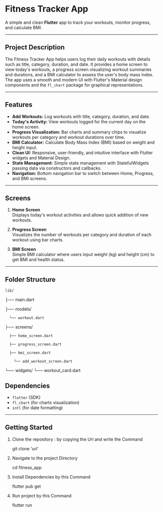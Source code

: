 # Fitness Tracker App

A simple and clean **Flutter** app to track your workouts, monitor progress, and calculate BMI.

---

## Project Description

The Fitness Tracker App helps users log their daily workouts with details such as title, category, duration, and date. It provides a home screen to view today's workouts, a progress screen visualizing workout summaries and durations, and a BMI calculator to assess the user's body mass index. The app uses a smooth and modern UI with Flutter's Material design components and the `fl_chart` package for graphical representations.

---

## Features

- **Add Workouts:** Log workouts with title, category, duration, and date.
- **Today's Activity:** View workouts logged for the current day on the home screen.
- **Progress Visualization:** Bar charts and summary chips to visualize workouts per category and workout durations over time.
- **BMI Calculator:** Calculate Body Mass Index (BMI) based on weight and height input.
- **Clean UI:** Responsive, user-friendly, and intuitive interface with Flutter widgets and Material Design.
- **State Management:** Simple state management with StatefulWidgets passing data via constructors and callbacks.
- **Navigation:** Bottom navigation bar to switch between Home, Progress, and BMI screens.

---

## Screens

1. **Home Screen**  
   Displays today's workout activities and allows quick addition of new workouts.

2. **Progress Screen**  
   Visualizes the number of workouts per category and duration of each workout using bar charts.

3. **BMI Screen**  
   Simple BMI calculator where users input weight (kg) and height (cm) to get BMI and health status.

---

## Folder Structure

    lib/
 ├── main.dart
 
 ├── models/
 
      └── workout.dart
 ├── screens/
 
      ├── home_screen.dart
 
      ├── progress_screen.dart
 
      ├── bmi_screen.dart
 
        └── add_workout_screen.dart
 
 └── widgets/
      └── workout_card.dart



## Dependencies

- `flutter` (SDK)
- `fl_chart` (for charts visualization)
- `intl` (for date formatting)

---

## Getting Started

1. Clone the repository : by copying the Url and write the Command

    git clone 'url'

3. Navigate to the project Directory

    cd fitness_app

5. Install Dependencies by this Command
   
    flutter pub get

7. Run project by this Command
   
    flutter run 
